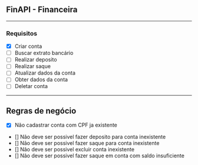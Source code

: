 ## FinAPI - Financeira

---

### Requisitos

- [x] Criar conta
- [ ] Buscar extrato bancário
- [ ] Realizar deposito
- [ ] Realizar saque
- [ ] Atualizar dados da conta
- [ ] Obter dados da conta
- [ ] Deletar conta

---

## Regras de negócio

- [x] Não cadastrar conta com CPF ja existente 
- [] Não deve ser possivel fazer deposito para conta inexistente
- [] Não deve ser possivel fazer saque para conta inexistente
- [] Não deve ser possivel excluir conta inexistente
- [] Não deve ser possivel fazer saque em conta com saldo insuficiente
